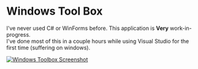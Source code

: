 # Windows Tool Box

I've never used C# or WinForms before. This application is **Very** work-in-progress.  
I've done most of this in a couple hours while using Visual Studio for the first time (suffering on windows).

[![Windows Toolbox Screenshot](https://i.imgur.com/xru0UkA.png)](https://github.com/El-Wumbus/Decators-Windows-Toolbox)
